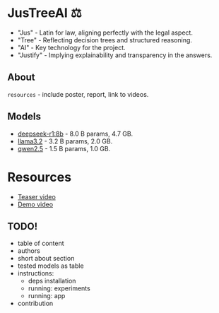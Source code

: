 # JusTreeAI ⚖️

- "Jus" - Latin for law, aligning perfectly with the legal aspect.
- "Tree" - Reflecting decision trees and structured reasoning.
- "AI" - Key technology for the project.
- "Justify" - Implying explainability and transparency in the answers.

## About
`resources` - include poster, report, link to videos.


## Models
- [deepseek-r1:8b](https://ollama.com/library/deepseek-r1:8b) - 8.0 B params, 4.7 GB.
- [llama3.2](https://ollama.com/library/llama3.2) - 3.2 B params, 2.0 GB.
- [qwen2.5](https://ollama.com/library/qwen2.5:1.5b) - 1.5 B params, 1.0 GB.

# Resources
- [Teaser video](https://www.youtube.com/watch?v=SdQKnaY8EWQ)
- [Demo video]()


## TODO!
- table of content
- authors
- short about section
- tested models as table
- instructions:
    - deps installation
    - running: experiments
    - running: app
- contribution
